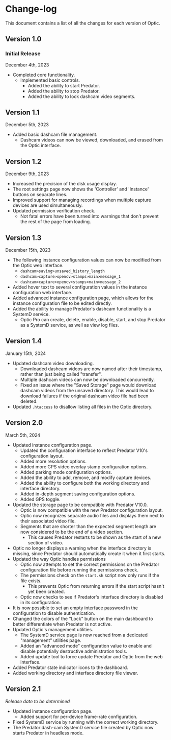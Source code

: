 # Change-log

This document contains a list of all the changes for each version of Optic.


## Version 1.0 

### Initial Release

December 4th, 2023

- Completed core functionality.
    - Implemented basic controls.
        - Added the ability to start Predator.
        - Added the ability to stop Predator.
        - Added the ability to lock dashcam video segments.


## Version 1.1

December 5th, 2023

- Added basic dashcam file management.
    - Dashcam videos can now be viewed, downloaded, and erased from the Optic interface.


## Version 1.2

December 9th, 2023

- Increased the precision of the disk usage display.
- The root settings page now shows the 'Controller' and 'Instance' buttons on separate lines.
- Improved support for managing recordings when multiple capture devices are used simultaneously.
- Updated permission verification check.
    - Not fatal errors have been turned into warnings that don't prevent the rest of the page from loading.


## Version 1.3

December 15th, 2023

- The following instance configuration values can now be modified from the Optic web interface.
    - `dashcam>saving>unsaved_history_length`
    - `dashcam>capture>opencv>stamps>main>message_1`
    - `dashcam>capture>opencv>stamps>main>message_2`
- Added hover text to several configuration values in the instance configuration web interface.
- Added advanced instance configuration page, which allows for the instance configuration file to be edited directly.
- Added the ability to manage Predator's dashcam functionality is a SystemD service.
    - Optic Pro can create, delete, enable, disable, start, and stop Predator as a SystemD service, as well as view log files.


## Version 1.4

January 15th, 2024

- Updated dashcam video downloading.
    - Downloaded dashcam videos are now named after their timestamp, rather than just being called "transfer".
    - Multiple dashcam videos can now be downloaded concurrently.
    - Fixed an issue where the "Saved Storage" page would download dashcam videos from the unsaved directory. This would lead to download failures if the original dashcam video file had been deleted.
- Updated `.htaccess` to disallow listing all files in the Optic directory.


## Version 2.0

March 5th, 2024

- Updated instance configuration page.
    - Updated the configuration interface to reflect Predator V10's configuration layout.
    - Added more resolution options.
    - Added more GPS video overlay stamp configuration options.
    - Added parking mode configuration options.
    - Added the ability to add, remove, and modify capture devices.
    - Added the ability to configure both the working directory and interface directory.
    - Added in-depth segment saving configuration options.
    - Added GPS toggle.
- Updated the storage page to be compatible with Predator V10.0.
    - Optic is now compatible with the new Predator configuration layout.
    - Optic now recognizes separate audio files and displays them next to their associated video file.
    - Segments that are shorter than the expected segment length are now considered to be the end of a video section.
        - This causes Predator restarts to be shown as the start of a new section of video.
- Optic no longer displays a warning when the interface directory is missing, since Predator should automatically create it when it first starts.
- Updated the way Optic handles permissions
    - Optic now attempts to set the correct permissions on the Predator configuration file before running the permissions check.
    - The permissions check on the `start.sh` script now only runs if the file exists.
        - This prevents Optic from returning errors if the start script hasn't yet been created.
    - Optic now checks to see if Predator's interface directory is disabled in its configuration.
- It is now possible to set an empty interface password in the configuration to disable authentication.
- Changed the colors of the "Lock" button on the main dashboard to better differentiate when Predator is not active.
- Updated Optic's management utilities.
    - The SystemD service page is now reached from a dedicated "management" utilities page.
    - Added an "advanced mode" configuration value to enable and disable potentially destructive administration tools.
    - Added update tool to force update Predator and Optic from the web interface.
- Added Predator state indicator icons to the dashboard.
- Added working directory and interface directory file viewer.


## Version 2.1

*Release date to be determined*

- Updated instance configuration page.
    - Added support for per-device frame-rate configuration.
- Fixed SystemD service by running with the correct working directory.
- The Predator dash-cam SystemD service file created by Optic now starts Predator in headless mode.
